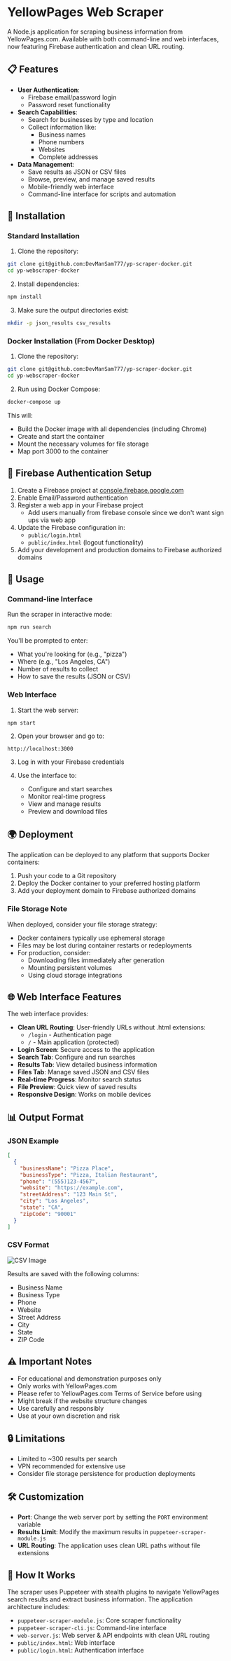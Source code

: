 # YellowPages Web Scraper

A Node.js application for scraping business information from YellowPages.com. Available with both command-line and web interfaces, now featuring Firebase authentication and clean URL routing.

## 📋 Features

- **User Authentication**:
  - Firebase email/password login
  - Password reset functionality
- **Search Capabilities**:
  - Search for businesses by type and location
  - Collect information like:
    - Business names
    - Phone numbers
    - Websites
    - Complete addresses
- **Data Management**:
  - Save results as JSON or CSV files
  - Browse, preview, and manage saved results
  - Mobile-friendly web interface
  - Command-line interface for scripts and automation

## 🔧 Installation

### Standard Installation

1. Clone the repository:
```bash
git clone git@github.com:DevManSam777/yp-scraper-docker.git
cd yp-webscraper-docker
```

2. Install dependencies:
```bash
npm install
```

3. Make sure the output directories exist:
```bash
mkdir -p json_results csv_results
```

### Docker Installation (From Docker Desktop)

1. Clone the repository:
```bash
git clone git@github.com:DevManSam777/yp-scraper-docker.git
cd yp-webscraper-docker
```

2. Run using Docker Compose:
```bash
docker-compose up
```

This will:
- Build the Docker image with all dependencies (including Chrome)
- Create and start the container
- Mount the necessary volumes for file storage
- Map port 3000 to the container

## 🔐 Firebase Authentication Setup

1. Create a Firebase project at [console.firebase.google.com](https://console.firebase.google.com)
2. Enable Email/Password authentication
3. Register a web app in your Firebase project
    - Add users manually from firebase console since we don't want sign ups via web app
4. Update the Firebase configuration in:
   - `public/login.html`
   - `public/index.html` (logout functionality)
5. Add your development and production domains to Firebase authorized domains

## 🚀 Usage

### Command-line Interface

Run the scraper in interactive mode:
```bash
npm run search
```

You'll be prompted to enter:
- What you're looking for (e.g., "pizza")
- Where (e.g., "Los Angeles, CA")
- Number of results to collect
- How to save the results (JSON or CSV)

### Web Interface

1. Start the web server:
```bash
npm start
```

2. Open your browser and go to:
```
http://localhost:3000
```

3. Log in with your Firebase credentials

4. Use the interface to:
   - Configure and start searches
   - Monitor real-time progress
   - View and manage results
   - Preview and download files

## 🌍 Deployment

The application can be deployed to any platform that supports Docker containers:

1. Push your code to a Git repository
2. Deploy the Docker container to your preferred hosting platform
3. Add your deployment domain to Firebase authorized domains

### File Storage Note

When deployed, consider your file storage strategy:
- Docker containers typically use ephemeral storage
- Files may be lost during container restarts or redeployments
- For production, consider:
  - Downloading files immediately after generation
  - Mounting persistent volumes
  - Using cloud storage integrations

## 🌐 Web Interface Features

The web interface provides:

- **Clean URL Routing**: User-friendly URLs without .html extensions:
  - `/login` - Authentication page
  - `/` - Main application (protected)
- **Login Screen**: Secure access to the application
- **Search Tab**: Configure and run searches
- **Results Tab**: View detailed business information
- **Files Tab**: Manage saved JSON and CSV files
- **Real-time Progress**: Monitor search status
- **File Preview**: Quick view of saved results
- **Responsive Design**: Works on mobile devices

## 📊 Output Format

### JSON Example
```json
[
  {
    "businessName": "Pizza Place",
    "businessType": "Pizza, Italian Restaurant",
    "phone": "(555)123-4567",
    "website": "https://example.com",
    "streetAddress": "123 Main St",
    "city": "Los Angeles",
    "state": "CA",
    "zipCode": "90001"
  }
]
```

### CSV Format
![CSV Image](public/assets/csv.png)

Results are saved with the following columns:
- Business Name
- Business Type
- Phone
- Website
- Street Address
- City
- State
- ZIP Code

## ⚠️ Important Notes

- For educational and demonstration purposes only
- Only works with YellowPages.com
- Please refer to YellowPages.com Terms of Service before using
- Might break if the website structure changes
- Use carefully and responsibly
- Use at your own discretion and risk

## 🔒 Limitations

- Limited to ~300 results per search
- VPN recommended for extensive use
- Consider file storage persistence for production deployments

## 🛠️ Customization

- **Port**: Change the web server port by setting the `PORT` environment variable
- **Results Limit**: Modify the maximum results in `puppeteer-scraper-module.js`
- **URL Routing**: The application uses clean URL paths without file extensions

## 🔄 How It Works

The scraper uses Puppeteer with stealth plugins to navigate YellowPages search results and extract business information. The application architecture includes:

- `puppeteer-scraper-module.js`: Core scraper functionality
- `puppeteer-scraper-cli.js`: Command-line interface
- `web-server.js`: Web server & API endpoints with clean URL routing
- `public/index.html`: Web interface
- `public/login.html`: Authentication interface
